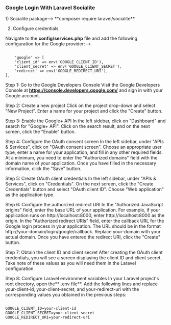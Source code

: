<h3>Google Login With Laravel Socialite</h3>
1) Socialite package--> **composer require laravel/socialite**

2) Configure credentials
   
Navigate to the **config/services.php** file and add the following configuration for the Google provider:-->

<code>
    'google' => [
    'client_id' => env('GOOGLE_CLIENT_ID'),
    'client_secret' => env('GOOGLE_CLIENT_SECRET'),
    'redirect' => env('GOOGLE_REDIRECT_URI'),
],
</code>
 
Step 1: Go to the Google Developers Console
Visit the Google Developers Console at **https://console.developers.google.com/** and sign in with your Google account.

Step 2: Create a new project
Click on the project drop-down and select "New Project". Enter a name for your project and click the "Create" button.

Step 3: Enable the Google+ API
In the left sidebar, click on "Dashboard" and search for "Google+ API". Click on the search result, and on the next screen, click the "Enable" button.

Step 4: Configure the OAuth consent screen
In the left sidebar, under "APIs & Services", click on "OAuth consent screen". Choose an appropriate user type, enter a name for your application, and fill in any other required fields. At a minimum, you need to enter the "Authorized domains" field with the domain name of your application. Once you have filled in the necessary information, click the "Save" button.

Step 5: Create OAuth client credentials
In the left sidebar, under "APIs & Services", click on "Credentials". On the next screen, click the "Create Credentials" button and select "OAuth client ID". Choose "Web application" as the application type.

Step 6: Configure the authorized redirect URI
In the "Authorized JavaScript origins" field, enter the base URL of your application. For example, if your application runs on http://localhost:8000, enter http://localhost:8000 as the origin. In the "Authorized redirect URIs" field, enter the callback URL for the Google login process in your application. The URL should be in the format http://your-domain/login/google/callback. Replace your-domain with your actual domain. Once you have entered the redirect URI, click the "Create" button.

Step 7: Obtain the client ID and client secret
After creating the OAuth client credentials, you will see a screen displaying the client ID and client secret. Take note of these values as you will need them in the Laravel configuration.

Step 8: Configure Laravel environment variables
In your Laravel project's root directory, open the** .env file**. Add the following lines and replace your-client-id, your-client-secret, and your-redirect-uri with the corresponding values you obtained in the previous steps:

<code>
GOOGLE_CLIENT_ID=your-client-id
GOOGLE_CLIENT_SECRET=your-client-secret
GOOGLE_REDIRECT_URI=your-redirect-uri
</code>
